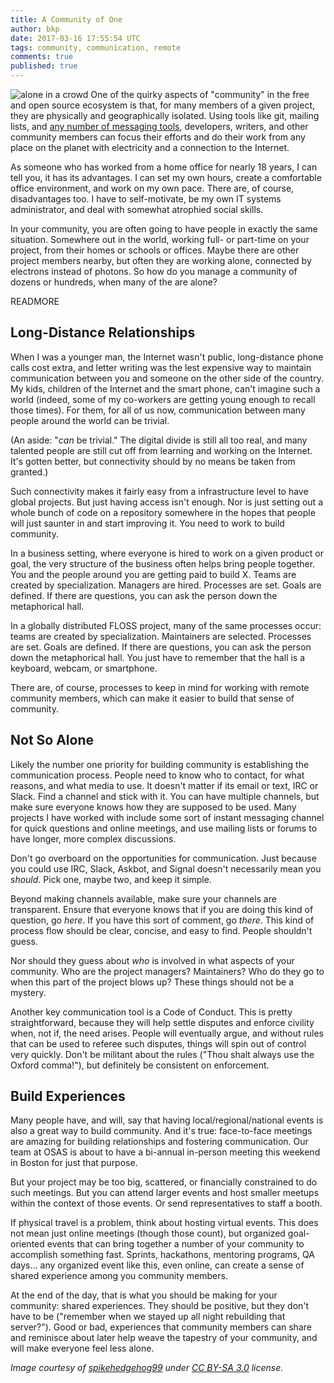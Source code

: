 ```yaml
---
title: A Community of One
author: bkp
date: 2017-03-16 17:55:54 UTC
tags: community, communication, remote
comments: true
published: true
---
```


![alone in a crowd](blog/alone_in_a_crowd.jpg) One of the quirky aspects of "community" in the free and open source ecosystem is that, for many members of a given project, they are physically and geographically isolated. Using tools like git, mailing lists, and [any number of messaging tools](https://xkcd.com/1810/), developers, writers, and other community members can focus their efforts and do their work from any place on the planet with electricity and a connection to the Internet.

As someone who has worked from a home office for nearly 18 years, I can tell you, it has its advantages. I can set my own hours, create a comfortable office environment, and work on my own pace. There are, of course, disadvantages too. I have to self-motivate, be my own IT systems administrator, and deal with somewhat atrophied social skills.

In your community, you are often going to have people in exactly the same situation. Somewhere out in the world, working full- or part-time on your project, from their homes or schools or offices. Maybe there are other project members nearby, but often they are working alone, connected by electrons instead of photons. So how do you manage a community of dozens or hundreds, when many of the are alone?

READMORE

## Long-Distance Relationships

When I was a younger man, the Internet wasn't public, long-distance phone calls cost extra, and letter writing was the lest expensive way to maintain communication between you and someone on the other side of the country. My kids, children of the Internet and the smart phone, can't imagine such a world (indeed, some of my co-workers are getting young enough to recall those times). For them, for all of us now, communication between many people around the world can be trivial.

(An aside: "*can* be trivial." The digital divide is still all too real, and many talented people are still cut off from learning and working on the Internet. It's gotten better, but connectivity should by no means be taken from granted.)

Such connectivity makes it fairly easy from a infrastructure level to have global projects. But just having access isn't enough. Nor is just setting out a whole bunch of code on a repository somewhere in the hopes that people will just saunter in and start improving it. You need to work to build community.

In a business setting, where everyone is hired to work on a given product or goal, the very structure of the business often helps bring people together. You and the people around you are getting paid to build X. Teams are created by specialization. Managers are hired. Processes are set. Goals are defined. If there are questions, you can ask the person down the metaphorical hall.

In a globally distributed FLOSS project, many of the same processes occur: teams are created by specialization. Maintainers are selected. Processes are set. Goals are defined. If there are questions, you can ask the person down the metaphorical hall. You just have to remember that the hall is a keyboard, webcam, or smartphone.

There are, of course, processes to keep in mind for working with remote community members, which can make it easier to build that sense of community.

## Not So Alone

Likely the number one priority for building community is establishing the communication process. People need to know who to contact, for what reasons, and what media to use. It doesn't matter if its email or text, IRC or Slack. Find a channel and stick with it. You can have multiple channels, but make sure everyone knows how they are supposed to be used. Many projects I have worked with include some sort of instant messaging channel for quick questions and online meetings, and use mailing lists or forums to have longer, more complex discussions.

Don't go overboard on the opportunities for communication. Just because you could use IRC, Slack, Askbot, and Signal doesn't necessarily mean you *should*. Pick one, maybe two, and keep it simple.

Beyond making channels available, make sure your channels are transparent. Ensure that everyone knows that if you are doing this kind of question, go *here*. If you have this sort of comment, go *there*. This kind of process flow should be clear, concise, and easy to find. People shouldn't guess.

Nor should they guess about *who* is involved in what aspects of your community. Who are the project managers? Maintainers? Who do they go to when this part of the project blows up? These things should not be a mystery.

Another key communication tool is a Code of Conduct. This is pretty straightforward, because they will help settle disputes and enforce civility when, not if, the need arises. People will eventually argue, and without rules that can be used to referee such disputes, things will spin out of control very quickly. Don't be militant about the rules ("Thou shalt always use the Oxford comma!"), but definitely be consistent on enforcement.

## Build Experiences

Many people have, and will, say that having local/regional/national events is also a great way to build community. And it's true: face-to-face meetings are amazing for building relationships and fostering communication. Our team at OSAS is about to have a bi-annual in-person meeting this weekend in Boston for just that purpose.

But your project may be too big, scattered, or financially constrained to do such meetings. But you can attend larger events and host smaller meetups within the context of those events. Or send representatives to staff a booth.

If physical travel is a problem, think about hosting virtual events. This does not mean just online meetings (though those count), but organized goal-oriented events that can bring together a number of your community to accomplish something fast. Sprints, hackathons, mentoring programs, QA days... any organized event like this, even online, can create a sense of shared experience among you community members.

At the end of the day, that is what you should be making for your community: shared experiences. They should be positive, but they don't have to be ("remember when we stayed up all night rebuilding that server?"). Good or bad, experiences that community members can share and reminisce about later help weave the tapestry of your community, and will make everyone feel less alone.


*Image courtesy of [spikehedgehog99](http://spikehedgehog99.deviantart.com/) under [CC BY-SA 3.0](https://creativecommons.org/licenses/by-sa/3.0/) license.*
